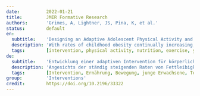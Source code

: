 ```yaml
---
date:          2022-01-21
title:         JMIR Formative Research
authors:       'Grimes, A, Lightner, JS, Pina, K, et al.'
status:        default
en:
  subtitle:    'Designing an Adaptive Adolescent Physical Activity and Nutrition Intervention for COVID-19–Related Health Challenges: Formative Research Study'
  description: 'With rates of childhood obesity continually increasing, effective physical activity and nutrition interventions are needed. Formative research is used to tailor interventions to different cultural and geographic contexts and can be vital in adapting intervention strategies in the face of significant disruptive circumstances (like COVID-19). We conducted formative research via in-person and web-based focus groups among middle schoolers and parents to better understand the facilitators and barriers to physical activity and fruit and vegetable consumption and to inform the design of a large intervention for a low-income, urban setting in the US Midwest. We conducted 2 phases of qualitative focus groups with parents (n=20) and 6th-9th grade middle schoolers (n=23). Phase 1 was conducted prior to the COVID-19 pandemic in late 2019, and phase 2 was conducted during the COVID-19 pandemic in the summer of 2020. Focus groups were transcribed and thematically coded using the Dedoose software. The main facilitators of physical activity prior to the pandemic included the opportunity to have fun, peer influence, competition (for some), and incentives, while the main barriers to physical activity were time constraints and social discomfort. The main facilitators of eating fruits and vegetables included parental influence, preparation technique, and convenience, while barriers included dislike of vegetables, time constraints, and preparation or freshness. During the pandemic, facilitators of physical activity remained the same, while additional barriers to physical activity such as lack of motivation and limited time spent outside of the home were reported. For fruit and vegetable consumption, both facilitators and barriers remained the same for both time periods. Additionally, for some participants, the pandemic offered an opportunity to offer more fruits and vegetables to middle schoolers throughout the day. Some themes identified were common to those reported in previous studies, such as peer influence on physical activity and parental influence on fruit and vegetable consumption. Novel themes such as lack of motivation to be active and limited time outside the home helped improve intervention adaptation, specifically during the COVID-19 pandemic. The continuity of formative research after a major unexpected change in the intervention context can be essential in targeting areas of an intervention that can be retained and those that need to be adjusted. '
  tags:        [intervention, physical activity, nutrition, exercise, young adult, teenager]
de:
  subtitle:    'Entwicklung einer adaptiven Intervention für körperliche Aktivität und Ernährung bei Jugendlichen mit COVID-19-bedingten Gesundheitsproblemen: Formative Forschungsstudie'
  description: 'Angesichts der ständig steigenden Raten von Fettleibigkeit bei Kindern werden wirksame Maßnahmen für körperliche Bewegung und Ernährung benötigt. Formative Forschung wird eingesetzt, um Interventionen auf unterschiedliche kulturelle und geografische Kontexte zuzuschneiden, und kann bei der Anpassung von Interventionsstrategien angesichts erheblicher Störfaktoren (wie COVID-19) entscheidend sein. Wir führten formative Forschung mittels persönlicher und webbasierter Fokusgruppen unter Mittelschülern und Eltern durch, um die Faktoren und Hindernisse für körperliche Aktivität und den Verzehr von Obst und Gemüse besser zu verstehen und die Gestaltung einer umfangreichen Intervention in einem städtischen Umfeld mit niedrigem Einkommen im Mittleren Westen der USA zu unterstützen. Wir führten 2 Phasen qualitativer Fokusgruppen mit Eltern (n=20) und Mittelschülern der 6. bis 9. Klasse (n=23) durch. Phase 1 wurde vor der COVID-19-Pandemie Ende 2019 und Phase 2 während der COVID-19-Pandemie im Sommer 2020 durchgeführt. Die Fokusgruppen wurden transkribiert und mit Hilfe der Software Dedoose thematisch kodiert. Zu den wichtigsten Faktoren, die körperliche Aktivität vor der Pandemie förderten, gehörten die Möglichkeit, Spaß zu haben, der Einfluss von Gleichaltrigen, Wettbewerb (für einige) und Anreize, während die wichtigsten Hindernisse für körperliche Aktivität Zeitmangel und soziales Unbehagen waren. Zu den wichtigsten Faktoren, die den Verzehr von Obst und Gemüse begünstigten, gehörten der Einfluss der Eltern, die Zubereitungsart und die Bequemlichkeit, während zu den Hindernissen die Abneigung gegen Gemüse, Zeitmangel und die Zubereitung oder Frische zählten. Während der Pandemie blieben die Faktoren, die die körperliche Betätigung erleichtern, gleich, während zusätzliche Hindernisse für die körperliche Betätigung wie mangelnde Motivation und begrenzte Zeit, die außerhalb des Hauses verbracht wird, gemeldet wurden. Was den Verzehr von Obst und Gemüse betrifft, so blieben sowohl die Faktoren als auch die Hindernisse in beiden Zeiträumen gleich. Darüber hinaus sahen einige Teilnehmer die Pandemie als Gelegenheit, Mittelschülern während des Tages mehr Obst und Gemüse anzubieten. Einige der ermittelten Themen waren denen aus früheren Studien ähnlich, z. B. der Einfluss von Gleichaltrigen auf körperliche Aktivität und der Einfluss der Eltern auf den Obst- und Gemüsekonsum. Neue Themen wie mangelnde Motivation, sich zu bewegen, und begrenzte Zeit außerhalb des Hauses trugen dazu bei, die Anpassung der Intervention zu verbessern, insbesondere während der COVID-19-Pandemie. Die Kontinuität der formativen Forschung nach einer größeren unerwarteten Veränderung des Interventionskontextes kann von entscheidender Bedeutung sein, um Bereiche einer Intervention zu ermitteln, die beibehalten werden können, und solche, die angepasst werden müssen. ' 
  tags:        [Intervention, Ernährung, Bewegung, junge Erwachsene, Teenager, Körperliche Aktivität]
group:         'Interventions'
credit:        https://doi.org/10.2196/33322
---
```

